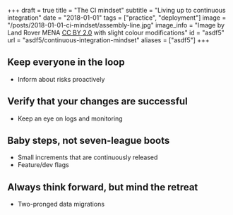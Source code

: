 +++
draft = true
title = "The CI mindset"
subtitle = "Living up to continuous integration"
date = "2018-01-01"
tags = ["practice", "deployment"]
image = "/posts/2018-01-01-ci-mindset/assembly-line.jpg"
image_info = "Image by Land Rover MENA [CC BY 2.0](http://creativecommons.org/licenses/by/2.0) with slight colour modifications"
id = "asdf5"
url = "asdf5/continuous-integration-mindset"
aliases = ["asdf5"]
+++

## Keep everyone in the loop

- Inform about risks proactively

## Verify that your changes are successful

- Keep an eye on logs and monitoring

## Baby steps, not seven-league boots

- Small increments that are continuously released
- Feature/dev flags

## Always think forward, but mind the retreat

- Two-pronged data migrations
